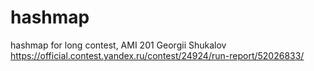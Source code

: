 # hashmap
hashmap for long contest, AMI 201 Georgii Shukalov
https://official.contest.yandex.ru/contest/24924/run-report/52026833/
